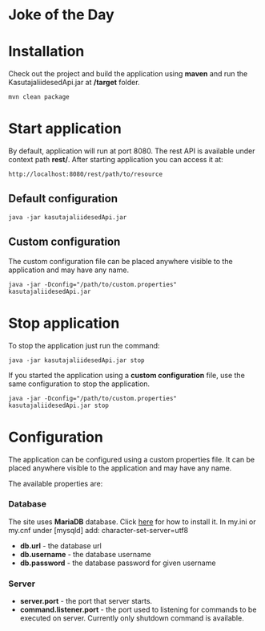 # Joke of the Day

# Installation

Check out the project and build the application using **maven** and run the KasutajaliidesedApi.jar at **/target** folder.

	mvn clean package

# Start application

By default, application will run at port 8080. The rest API is available under context path **rest/**. After starting application you can access it at:

	http://localhost:8080/rest/path/to/resource

## Default configuration

	java -jar kasutajaliidesedApi.jar
	
## Custom configuration

The custom configuration file can be placed anywhere visible to the application and may have any name.

	java -jar -Dconfig="/path/to/custom.properties" kasutajaliidesedApi.jar

# Stop application

To stop the application just run the command:

	java -jar kasutajaliidesedApi.jar stop
	
If you started the application using a **custom configuration** file, use the same configuration to stop the application.

	java -jar -Dconfig="/path/to/custom.properties" kasutajaliidesedApi.jar stop

# Configuration

The application can be configured using a custom properties file. It can be placed anywhere visible to the application and may have any name.

The available properties are:

### Database

The site uses **MariaDB** database. Click [here](https://mariadb.com/kb/en/mariadb/getting-installing-and-upgrading-mariadb/) for how to install it.
In my.ini or my.cnf under [mysqld] add: character-set-server=utf8

* **db.url** - the database url
* **db.username** - the database username
* **db.password** - the database password for given username

### Server

* **server.port** - the port that server starts.
* **command.listener.port** - the port used to listening for commands to be executed on server. Currently only shutdown command is available.